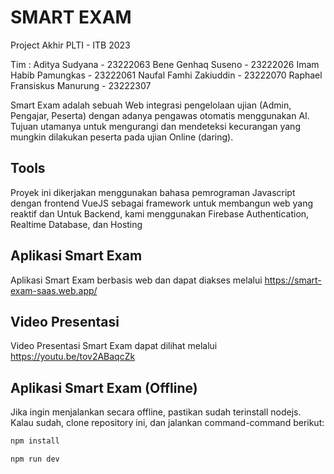 # SMART EXAM

Project Akhir PLTI - ITB 2023 

Tim :
Aditya Sudyana - 23222063 
Bene Genhaq Suseno - 23222026 
Imam Habib Pamungkas - 23222061 
Naufal Famhi Zakiuddin - 23222070 
Raphael Fransiskus Manurung - 23222307 


Smart Exam adalah sebuah Web integrasi pengelolaan ujian (Admin, Pengajar, Peserta) dengan adanya pengawas otomatis menggunakan AI. Tujuan utamanya untuk mengurangi dan mendeteksi kecurangan yang mungkin dilakukan peserta pada ujian Online (daring).

## Tools

Proyek ini dikerjakan menggunakan bahasa pemrograman Javascript dengan frontend VueJS sebagai framework untuk membangun web yang reaktif
dan Untuk Backend, kami menggunakan Firebase Authentication, Realtime Database, dan Hosting

## Aplikasi Smart Exam

Aplikasi Smart Exam berbasis web dan dapat diakses melalui https://smart-exam-saas.web.app/


## Video Presentasi

Video Presentasi Smart Exam dapat dilihat melalui https://youtu.be/tov2ABaqcZk

## Aplikasi Smart Exam (Offline)

Jika ingin menjalankan secara offline, pastikan sudah terinstall nodejs.
Kalau sudah, clone repository ini, dan jalankan command-command berikut:

```sh
npm install
```

```sh
npm run dev
```
